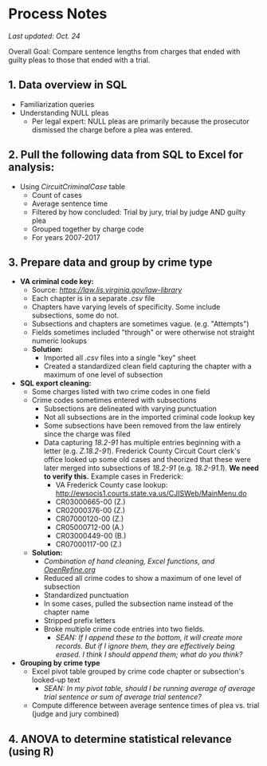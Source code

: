 # Process Notes

*Last updated: Oct. 24*

Overall Goal: Compare sentence lengths from charges that ended with guilty pleas to those that ended with a trial.

## 1. Data overview in SQL
  * Familiarization queries
  * Understanding NULL pleas
  	* Per legal expert: NULL pleas are primarily because the prosecutor dismissed the charge before a plea was entered.

## 2. Pull the following data from SQL to Excel for analysis:
  * Using _CircuitCriminalCase_ table
    * Count of cases
    * Average sentence time
    * Filtered by how concluded: Trial by jury, trial by judge AND guilty plea
    * Grouped together by charge code
    * For years 2007-2017
  
## 3. Prepare data and group by crime type
  * **VA criminal code key:**
    * Source: _https://law.lis.virginia.gov/law-library_
    * Each chapter is in a separate _.csv_ file
    * Chapters have varying levels of specificity. Some include subsections, some do not.
    * Subsections and chapters are sometimes vague. (e.g. "Attempts")
    * Fields sometimes included "through" or were otherwise not straight numeric lookups
    * **Solution:**
      * Imported all _.csv_ files into a single "key" sheet
      * Created a standardized clean field capturing the chapter with a maximum of one level of subsection
  * **SQL export cleaning:**
  	* Some charges listed with two crime codes in one field
  	* Crime codes sometimes entered with subsections
  	  * Subsections are delineated with varying punctuation
  	  * Not all subsections are in the imported criminal code lookup key
  	  * Some subsections have been removed from the law entirely since the charge was filed
  	  * Data capturing _18.2-91_ has multiple entries beginning with a letter (e.g. _Z.18.2-91_). Frederick County Circuit Court clerk's office looked up some old cases and theorized that these were later merged into subsections of _18.2-91_ (e.g. _18.2-91.1_). **We need to verify this.** Example cases in Frederick:
  	    * VA Frederick County case lookup: <http://ewsocis1.courts.state.va.us/CJISWeb/MainMenu.do>
  	    * CR03000665-00 (Z.)
  	    * CR02000376-00 (Z.)
  	    * CR07000120-00 (Z.)
  	    * CR05000712-00 (A.)
  	    * CR03000449-00 (B.)
  	    * CR07000117-00 (Z.)
  	* **Solution:** 
  	  * _Combination of hand cleaning, Excel functions, and [OpenRefine.org](www.openrefine.org)_
  	  * Reduced all crime codes to show a maximum of one level of subsection
  	  * Standardized punctuation
  	  * In some cases, pulled the subsection name instead of the chapter name
  	  * Stripped prefix letters
  	  * Broke multiple crime code entries into two fields.
  	    * _SEAN: If I append these to the bottom, it will create more records. But if I ignore them, they are effectively being erased. I think I should append them; what do you think?_
  * **Grouping by crime type**
    * Excel pivot table grouped by crime code chapter or subsection's looked-up text
      * _SEAN: In my pivot table, should I be running average of average trial sentence or sum of average trial sentence?_
    * Compute difference between average sentence times of plea vs. trial (judge and jury combined)
  	
## 4. ANOVA to determine statistical relevance (using R)
    
    
  
    
